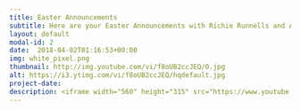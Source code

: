 ```yaml
---
title: Easter Announcements
subtitle: Here are your Easter Announcements with Richie Runnells and Alayna Boer
layout: default
modal-id: 2 
date:  2018-04-02T01:16:53+00:00
img: white_pixel.png
thumbnail: http://img.youtube.com/vi/f8oUB2ccJEQ/0.jpg
alt: https://i3.ytimg.com/vi/f8oUB2ccJEQ/hqdefault.jpg
project-date: 
description: <iframe width="560" height="315" src="https://www.youtube.com/embed/f8oUB2ccJEQ" frameborder="0" allowfullscreen></iframe> 
---
```

